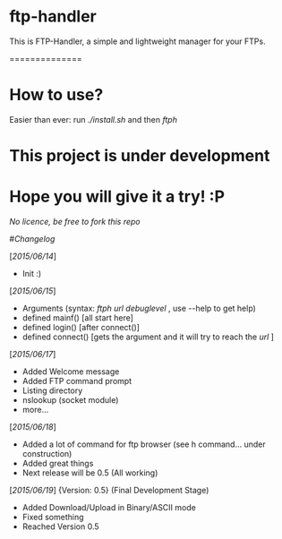 ftp-handler
==============

This is FTP-Handler, a simple and lightweight manager for your FTPs.

==============

# How to use?

Easier than ever: run
*./install.sh*
and then
*ftph*

# This project is under development


# Hope you will give it a try! :P 

*No licence, be free to fork this repo*

#*Changelog*

[*2015/06/14*]

 - Init :)
       
[*2015/06/15*]

 - Arguments (syntax: *ftph url debuglevel* , use --help to get help)
 - defined mainf() [all start here]
 - defined login() [after connect()]
 - defined connect() [gets the argument and it will try to reach the *url* ]
	    
[*2015/06/17*]
	       
 - Added Welcome message
 - Added FTP command prompt
 - Listing directory
 - nslookup (socket module)
 - more...

[*2015/06/18*]
 
 - Added a lot of command for ftp browser (see h command... under construction)
 - Added great things
 - Next release will be 0.5 (All working)

[*2015/06/19*] {Version: 0.5} (Final Development Stage)

 - Added Download/Upload in Binary/ASCII mode
 - Fixed something
 - Reached Version 0.5

